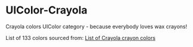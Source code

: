 UIColor-Crayola
===============

Crayola colors UIColor category - because everybody loves wax crayons!

List of 133 colors sourced from: <a href="http://en.wikipedia.org/wiki/Crayola_colors" title="">List of Crayola crayon colors</a>